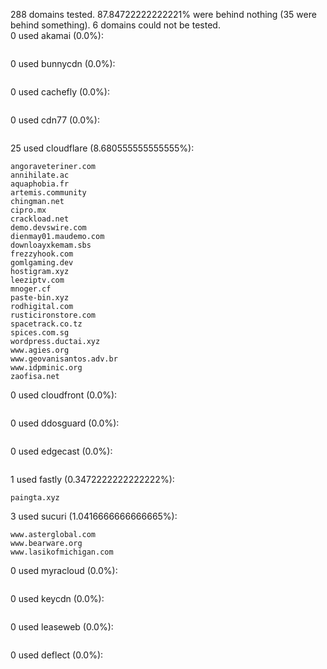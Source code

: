 288 domains tested. 87.84722222222221% were behind nothing (35 were behind something). 6 domains could not be tested.<br>
0 used akamai (0.0%):
```

```

0 used bunnycdn (0.0%):
```

```

0 used cachefly (0.0%):
```

```

0 used cdn77 (0.0%):
```

```

25 used cloudflare (8.680555555555555%):
```
angoraveteriner.com
annihilate.ac
aquaphobia.fr
artemis.community
chingman.net
cipro.mx
crackload.net
demo.devswire.com
dienmay01.maudemo.com
downloayxkemam.sbs
frezzyhook.com
gomlgaming.dev
hostigram.xyz
leeziptv.com
mnoger.cf
paste-bin.xyz
rodhigital.com
rusticironstore.com
spacetrack.co.tz
spices.com.sg
wordpress.ductai.xyz
www.agies.org
www.geovanisantos.adv.br
www.idpminic.org
zaofisa.net
```

0 used cloudfront (0.0%):
```

```

0 used ddosguard (0.0%):
```

```

0 used edgecast (0.0%):
```

```

1 used fastly (0.3472222222222222%):
```
paingta.xyz
```

3 used sucuri (1.0416666666666665%):
```
www.asterglobal.com
www.bearware.org
www.lasikofmichigan.com
```

0 used myracloud (0.0%):
```

```

0 used keycdn (0.0%):
```

```

0 used leaseweb (0.0%):
```

```

0 used deflect (0.0%):
```

```
